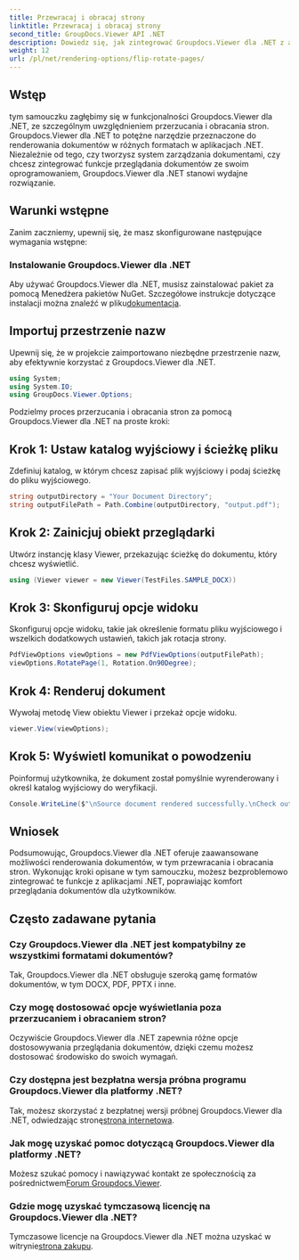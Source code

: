 ```yaml
---
title: Przewracaj i obracaj strony
linktitle: Przewracaj i obracaj strony
second_title: GroupDocs.Viewer API .NET
description: Dowiedz się, jak zintegrować Groupdocs.Viewer dla .NET z aplikacjami, aby zapewnić płynne renderowanie, odwracanie i obracanie dokumentów.
weight: 12
url: /pl/net/rendering-options/flip-rotate-pages/
---
```

## Wstęp
tym samouczku zagłębimy się w funkcjonalności Groupdocs.Viewer dla .NET, ze szczególnym uwzględnieniem przerzucania i obracania stron. Groupdocs.Viewer dla .NET to potężne narzędzie przeznaczone do renderowania dokumentów w różnych formatach w aplikacjach .NET. Niezależnie od tego, czy tworzysz system zarządzania dokumentami, czy chcesz zintegrować funkcje przeglądania dokumentów ze swoim oprogramowaniem, Groupdocs.Viewer dla .NET stanowi wydajne rozwiązanie.
## Warunki wstępne
Zanim zaczniemy, upewnij się, że masz skonfigurowane następujące wymagania wstępne:
### Instalowanie Groupdocs.Viewer dla .NET
 Aby używać Groupdocs.Viewer dla .NET, musisz zainstalować pakiet za pomocą Menedżera pakietów NuGet. Szczegółowe instrukcje dotyczące instalacji można znaleźć w pliku[dokumentacja](https://tutorials.groupdocs.com/viewer/net/).

## Importuj przestrzenie nazw
Upewnij się, że w projekcie zaimportowano niezbędne przestrzenie nazw, aby efektywnie korzystać z Groupdocs.Viewer dla .NET.
```csharp
using System;
using System.IO;
using GroupDocs.Viewer.Options;
```

Podzielmy proces przerzucania i obracania stron za pomocą Groupdocs.Viewer dla .NET na proste kroki:
## Krok 1: Ustaw katalog wyjściowy i ścieżkę pliku
Zdefiniuj katalog, w którym chcesz zapisać plik wyjściowy i podaj ścieżkę do pliku wyjściowego.
```csharp
string outputDirectory = "Your Document Directory";
string outputFilePath = Path.Combine(outputDirectory, "output.pdf");
```
## Krok 2: Zainicjuj obiekt przeglądarki
Utwórz instancję klasy Viewer, przekazując ścieżkę do dokumentu, który chcesz wyświetlić.
```csharp
using (Viewer viewer = new Viewer(TestFiles.SAMPLE_DOCX))
```
## Krok 3: Skonfiguruj opcje widoku
Skonfiguruj opcje widoku, takie jak określenie formatu pliku wyjściowego i wszelkich dodatkowych ustawień, takich jak rotacja strony.
```csharp
PdfViewOptions viewOptions = new PdfViewOptions(outputFilePath);
viewOptions.RotatePage(1, Rotation.On90Degree);
```
## Krok 4: Renderuj dokument
Wywołaj metodę View obiektu Viewer i przekaż opcje widoku.
```csharp
viewer.View(viewOptions);
```
## Krok 5: Wyświetl komunikat o powodzeniu
Poinformuj użytkownika, że dokument został pomyślnie wyrenderowany i określ katalog wyjściowy do weryfikacji.
```csharp
Console.WriteLine($"\nSource document rendered successfully.\nCheck output in {outputDirectory}.");
```

## Wniosek
Podsumowując, Groupdocs.Viewer dla .NET oferuje zaawansowane możliwości renderowania dokumentów, w tym przewracania i obracania stron. Wykonując kroki opisane w tym samouczku, możesz bezproblemowo zintegrować te funkcje z aplikacjami .NET, poprawiając komfort przeglądania dokumentów dla użytkowników.
## Często zadawane pytania
### Czy Groupdocs.Viewer dla .NET jest kompatybilny ze wszystkimi formatami dokumentów?
Tak, Groupdocs.Viewer dla .NET obsługuje szeroką gamę formatów dokumentów, w tym DOCX, PDF, PPTX i inne.
### Czy mogę dostosować opcje wyświetlania poza przerzucaniem i obracaniem stron?
Oczywiście Groupdocs.Viewer dla .NET zapewnia różne opcje dostosowywania przeglądania dokumentów, dzięki czemu możesz dostosować środowisko do swoich wymagań.
### Czy dostępna jest bezpłatna wersja próbna programu Groupdocs.Viewer dla platformy .NET?
 Tak, możesz skorzystać z bezpłatnej wersji próbnej Groupdocs.Viewer dla .NET, odwiedzając stronę[strona internetowa](https://releases.groupdocs.com/).
### Jak mogę uzyskać pomoc dotyczącą Groupdocs.Viewer dla platformy .NET?
 Możesz szukać pomocy i nawiązywać kontakt ze społecznością za pośrednictwem[Forum Groupdocs.Viewer](https://forum.groupdocs.com/c/viewer/9).
### Gdzie mogę uzyskać tymczasową licencję na Groupdocs.Viewer dla .NET?
 Tymczasowe licencje na Groupdocs.Viewer dla .NET można uzyskać w witrynie[strona zakupu](https://purchase.groupdocs.com/temporary-license/).